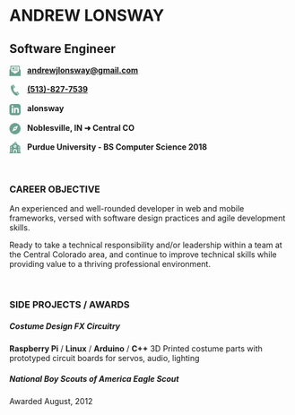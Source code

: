 # ANDREW LONSWAY

## Software Engineer 

<img src="icons/email.svg" alt="email" width="20" height="20" style="vertical-align:middle" /> &nbsp; **andrewjlonsway@gmail.com**

<img src="icons/phone.svg" alt="phone" width="20" height="20"
style="vertical-align:middle" /> &nbsp; **[(513)-827-7539](tel:5138277539)**

<img src="icons/linkedin.svg" alt="linkedin" width="20" height="20"
style="vertical-align:middle" /> &nbsp; **alonsway**

<img src="icons/compass.svg" alt="location" width="20" height="20"
style="vertical-align:middle" /> &nbsp; **Noblesville, IN ➜ Central CO**

<img src="icons/college.svg" alt="education" width="20" height="20"
style="vertical-align:middle" /> &nbsp; **Purdue University - BS Computer Science 2018**

</br>

### CAREER OBJECTIVE
An experienced and well-rounded developer in web and mobile frameworks, versed with software design practices and agile development skills. 

Ready to take a technical responsibility and/or leadership within a team at the Central Colorado area, and continue to improve technical skills while providing value to a thriving professional environment. 

</br>

### SIDE PROJECTS / AWARDS
##### Costume Design FX Circuitry
**Raspberry Pi** / **Linux** / **Arduino** / **C++** 3D Printed costume parts with prototyped circuit boards for servos, audio, lighting

##### National Boy Scouts of America Eagle Scout
Awarded August, 2012
